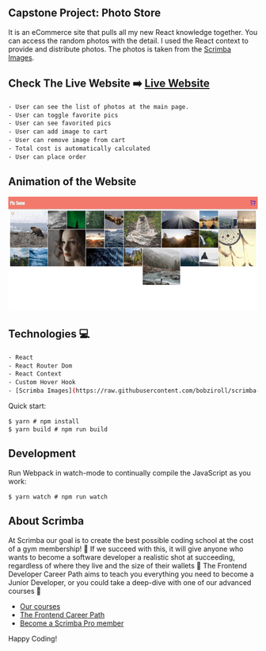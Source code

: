 ## Capstone Project: Photo Store
It is an eCommerce site that pulls all my new React knowledge together. You can access the random photos with the detail. I used the React context to provide and distribute photos. The photos is taken from the [Scrimba Images](https://raw.githubusercontent.com/bobziroll/scrimba-react-bootcamp-images/master/images.json). 
    
## Check The Live Website ➡️ [Live Website](https://fe-photo-store.netlify.app/)

```bash
- User can see the list of photos at the main page.
- User can toggle favorite pics
- User can see favorited pics
- User can add image to cart
- User can remove image from cart
- Total cost is automatically calculated
- User can place order
```
## Animation of the Website

![image](./7-capstone-project.gif)


## Technologies 💻
```bash
- React
- React Router Dom
- React Context
- Custom Hover Hook
- [Scrimba Images](https://raw.githubusercontent.com/bobziroll/scrimba-react-bootcamp-images/master/images.json)
```

Quick start:

```
$ yarn # npm install
$ yarn build # npm run build
````

## Development

Run Webpack in watch-mode to continually compile the JavaScript as you work:

```
$ yarn watch # npm run watch
```

## About Scrimba

At Scrimba our goal is to create the best possible coding school at the cost of a gym membership! 💜
If we succeed with this, it will give anyone who wants to become a software developer a realistic shot at succeeding, regardless of where they live and the size of their wallets 🎉
The Frontend Developer Career Path aims to teach you everything you need to become a Junior Developer, or you could take a deep-dive with one of our advanced courses 🚀

- [Our courses](https://scrimba.com/allcourses)
- [The Frontend Career Path](https://scrimba.com/learn/frontend)
- [Become a Scrimba Pro member](https://scrimba.com/pricing)

Happy Coding!
